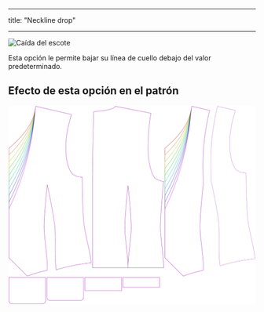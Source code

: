 - - -
title: "Neckline drop"
- - -

![Caída del escote](necklinedrop.svg)

Esta opción le permite bajar su línea de cuello debajo del valor predeterminado.

## Efecto de esta opción en el patrón

![Esta imagen muestra el efecto de esta opción superponiendo varias variantes que tienen un valor diferente para esta opción](wahid_necklinedrop_sample.svg "Effect of this option on the pattern")
